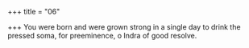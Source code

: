 +++
title = "06"

+++
You were born and were grown strong in a single day to drink the  pressed soma,
for preeminence, o Indra of good resolve.